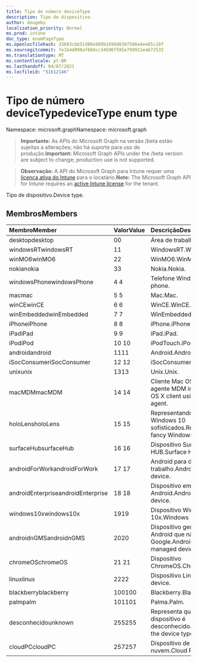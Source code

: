 ```yaml
---
title: Tipo de número deviceType
description: Tipo de dispositivo.
author: dougeby
localization_priority: Normal
ms.prod: intune
doc_type: enumPageType
ms.openlocfilehash: d3603cbb51d88e989b1699d036f586e4ee65c10f
ms.sourcegitcommit: fe1b4d098af604cc34596f595e799911ea672532
ms.translationtype: MT
ms.contentlocale: pt-BR
ms.lasthandoff: 04/07/2021
ms.locfileid: "51612146"
---
```

# <a name="devicetype-enum-type"></a><span data-ttu-id="f1f70-103">Tipo de número deviceType</span><span class="sxs-lookup"><span data-stu-id="f1f70-103">deviceType enum type</span></span>

<span data-ttu-id="f1f70-104">Namespace: microsoft.graph</span><span class="sxs-lookup"><span data-stu-id="f1f70-104">Namespace: microsoft.graph</span></span>

> <span data-ttu-id="f1f70-105">**Importante:** As APIs do Microsoft Graph na versão /beta estão sujeitas a alterações; não há suporte para uso de produção.</span><span class="sxs-lookup"><span data-stu-id="f1f70-105">**Important:** Microsoft Graph APIs under the /beta version are subject to change; production use is not supported.</span></span>

> <span data-ttu-id="f1f70-106">**Observação:** A API do Microsoft Graph para Intune requer uma [licença ativa do Intune](https://go.microsoft.com/fwlink/?linkid=839381) para o locatário.</span><span class="sxs-lookup"><span data-stu-id="f1f70-106">**Note:** The Microsoft Graph API for Intune requires an [active Intune license](https://go.microsoft.com/fwlink/?linkid=839381) for the tenant.</span></span>

<span data-ttu-id="f1f70-107">Tipo de dispositivo.</span><span class="sxs-lookup"><span data-stu-id="f1f70-107">Device type.</span></span>

## <a name="members"></a><span data-ttu-id="f1f70-108">Membros</span><span class="sxs-lookup"><span data-stu-id="f1f70-108">Members</span></span>
|<span data-ttu-id="f1f70-109">Membro</span><span class="sxs-lookup"><span data-stu-id="f1f70-109">Member</span></span>|<span data-ttu-id="f1f70-110">Valor</span><span class="sxs-lookup"><span data-stu-id="f1f70-110">Value</span></span>|<span data-ttu-id="f1f70-111">Descrição</span><span class="sxs-lookup"><span data-stu-id="f1f70-111">Description</span></span>|
|:---|:---|:---|
|<span data-ttu-id="f1f70-112">desktop</span><span class="sxs-lookup"><span data-stu-id="f1f70-112">desktop</span></span>|<span data-ttu-id="f1f70-113">0</span><span class="sxs-lookup"><span data-stu-id="f1f70-113">0</span></span>|<span data-ttu-id="f1f70-114">Área de trabalho.</span><span class="sxs-lookup"><span data-stu-id="f1f70-114">Desktop.</span></span>|
|<span data-ttu-id="f1f70-115">windowsRT</span><span class="sxs-lookup"><span data-stu-id="f1f70-115">windowsRT</span></span>|<span data-ttu-id="f1f70-116">1</span><span class="sxs-lookup"><span data-stu-id="f1f70-116">1</span></span>|<span data-ttu-id="f1f70-117">WindowsRT.</span><span class="sxs-lookup"><span data-stu-id="f1f70-117">WindowsRT.</span></span>|
|<span data-ttu-id="f1f70-118">winMO6</span><span class="sxs-lookup"><span data-stu-id="f1f70-118">winMO6</span></span>|<span data-ttu-id="f1f70-119">2</span><span class="sxs-lookup"><span data-stu-id="f1f70-119">2</span></span>|<span data-ttu-id="f1f70-120">WinMO6.</span><span class="sxs-lookup"><span data-stu-id="f1f70-120">WinMO6.</span></span>|
|<span data-ttu-id="f1f70-121">nokia</span><span class="sxs-lookup"><span data-stu-id="f1f70-121">nokia</span></span>|<span data-ttu-id="f1f70-122">3</span><span class="sxs-lookup"><span data-stu-id="f1f70-122">3</span></span>|<span data-ttu-id="f1f70-123">Nokia.</span><span class="sxs-lookup"><span data-stu-id="f1f70-123">Nokia.</span></span>|
|<span data-ttu-id="f1f70-124">windowsPhone</span><span class="sxs-lookup"><span data-stu-id="f1f70-124">windowsPhone</span></span>|<span data-ttu-id="f1f70-125">4 </span><span class="sxs-lookup"><span data-stu-id="f1f70-125">4</span></span>|<span data-ttu-id="f1f70-126">Telefone Windows.</span><span class="sxs-lookup"><span data-stu-id="f1f70-126">Windows phone.</span></span>|
|<span data-ttu-id="f1f70-127">mac</span><span class="sxs-lookup"><span data-stu-id="f1f70-127">mac</span></span>|<span data-ttu-id="f1f70-128">5 </span><span class="sxs-lookup"><span data-stu-id="f1f70-128">5</span></span>|<span data-ttu-id="f1f70-129">Mac.</span><span class="sxs-lookup"><span data-stu-id="f1f70-129">Mac.</span></span>|
|<span data-ttu-id="f1f70-130">winCE</span><span class="sxs-lookup"><span data-stu-id="f1f70-130">winCE</span></span>|<span data-ttu-id="f1f70-131">6 </span><span class="sxs-lookup"><span data-stu-id="f1f70-131">6</span></span>|<span data-ttu-id="f1f70-132">WinCE.</span><span class="sxs-lookup"><span data-stu-id="f1f70-132">WinCE.</span></span>|
|<span data-ttu-id="f1f70-133">winEmbedded</span><span class="sxs-lookup"><span data-stu-id="f1f70-133">winEmbedded</span></span>|<span data-ttu-id="f1f70-134">7 </span><span class="sxs-lookup"><span data-stu-id="f1f70-134">7</span></span>|<span data-ttu-id="f1f70-135">WinEmbedded.</span><span class="sxs-lookup"><span data-stu-id="f1f70-135">WinEmbedded.</span></span>|
|<span data-ttu-id="f1f70-136">iPhone</span><span class="sxs-lookup"><span data-stu-id="f1f70-136">iPhone</span></span>|<span data-ttu-id="f1f70-137">8 </span><span class="sxs-lookup"><span data-stu-id="f1f70-137">8</span></span>|<span data-ttu-id="f1f70-138">iPhone.</span><span class="sxs-lookup"><span data-stu-id="f1f70-138">iPhone.</span></span>|
|<span data-ttu-id="f1f70-139">iPad</span><span class="sxs-lookup"><span data-stu-id="f1f70-139">iPad</span></span>|<span data-ttu-id="f1f70-140">9 </span><span class="sxs-lookup"><span data-stu-id="f1f70-140">9</span></span>|<span data-ttu-id="f1f70-141">iPad.</span><span class="sxs-lookup"><span data-stu-id="f1f70-141">iPad.</span></span>|
|<span data-ttu-id="f1f70-142">iPod</span><span class="sxs-lookup"><span data-stu-id="f1f70-142">iPod</span></span>|<span data-ttu-id="f1f70-143">10 </span><span class="sxs-lookup"><span data-stu-id="f1f70-143">10</span></span>|<span data-ttu-id="f1f70-144">iPodTouch.</span><span class="sxs-lookup"><span data-stu-id="f1f70-144">iPodTouch.</span></span>|
|<span data-ttu-id="f1f70-145">android</span><span class="sxs-lookup"><span data-stu-id="f1f70-145">android</span></span>|<span data-ttu-id="f1f70-146">11</span><span class="sxs-lookup"><span data-stu-id="f1f70-146">11</span></span>|<span data-ttu-id="f1f70-147">Android.</span><span class="sxs-lookup"><span data-stu-id="f1f70-147">Android.</span></span>|
|<span data-ttu-id="f1f70-148">iSocConsumer</span><span class="sxs-lookup"><span data-stu-id="f1f70-148">iSocConsumer</span></span>|<span data-ttu-id="f1f70-149">12 </span><span class="sxs-lookup"><span data-stu-id="f1f70-149">12</span></span>|<span data-ttu-id="f1f70-150">iSocConsumer.</span><span class="sxs-lookup"><span data-stu-id="f1f70-150">iSocConsumer.</span></span>|
|<span data-ttu-id="f1f70-151">unix</span><span class="sxs-lookup"><span data-stu-id="f1f70-151">unix</span></span>|<span data-ttu-id="f1f70-152">13</span><span class="sxs-lookup"><span data-stu-id="f1f70-152">13</span></span>|<span data-ttu-id="f1f70-153">Unix.</span><span class="sxs-lookup"><span data-stu-id="f1f70-153">Unix.</span></span>|
|<span data-ttu-id="f1f70-154">macMDM</span><span class="sxs-lookup"><span data-stu-id="f1f70-154">macMDM</span></span>|<span data-ttu-id="f1f70-155">14 </span><span class="sxs-lookup"><span data-stu-id="f1f70-155">14</span></span>|<span data-ttu-id="f1f70-156">Cliente Mac OS X usando o agente MDM integrado.</span><span class="sxs-lookup"><span data-stu-id="f1f70-156">Mac OS X client using built in MDM agent.</span></span>|
|<span data-ttu-id="f1f70-157">holoLens</span><span class="sxs-lookup"><span data-stu-id="f1f70-157">holoLens</span></span>|<span data-ttu-id="f1f70-158">15 </span><span class="sxs-lookup"><span data-stu-id="f1f70-158">15</span></span>|<span data-ttu-id="f1f70-159">Representando os óculos do Windows 10 sofisticados.</span><span class="sxs-lookup"><span data-stu-id="f1f70-159">Representing the fancy Windows 10 goggles.</span></span>|
|<span data-ttu-id="f1f70-160">surfaceHub</span><span class="sxs-lookup"><span data-stu-id="f1f70-160">surfaceHub</span></span>|<span data-ttu-id="f1f70-161">16 </span><span class="sxs-lookup"><span data-stu-id="f1f70-161">16</span></span>|<span data-ttu-id="f1f70-162">Dispositivo Surface HUB.</span><span class="sxs-lookup"><span data-stu-id="f1f70-162">Surface HUB device.</span></span>|
|<span data-ttu-id="f1f70-163">androidForWork</span><span class="sxs-lookup"><span data-stu-id="f1f70-163">androidForWork</span></span>|<span data-ttu-id="f1f70-164">17 </span><span class="sxs-lookup"><span data-stu-id="f1f70-164">17</span></span>|<span data-ttu-id="f1f70-165">Android para dispositivo de trabalho.</span><span class="sxs-lookup"><span data-stu-id="f1f70-165">Android for work device.</span></span>|
|<span data-ttu-id="f1f70-166">androidEnterprise</span><span class="sxs-lookup"><span data-stu-id="f1f70-166">androidEnterprise</span></span>|<span data-ttu-id="f1f70-167">18 </span><span class="sxs-lookup"><span data-stu-id="f1f70-167">18</span></span>|<span data-ttu-id="f1f70-168">Dispositivo empresarial Android.</span><span class="sxs-lookup"><span data-stu-id="f1f70-168">Android enterprise device.</span></span>|
|<span data-ttu-id="f1f70-169">windows10x</span><span class="sxs-lookup"><span data-stu-id="f1f70-169">windows10x</span></span>|<span data-ttu-id="f1f70-170">19</span><span class="sxs-lookup"><span data-stu-id="f1f70-170">19</span></span>|<span data-ttu-id="f1f70-171">Dispositivo Windows 10x.</span><span class="sxs-lookup"><span data-stu-id="f1f70-171">Windows 10x device.</span></span>|
|<span data-ttu-id="f1f70-172">androidnGMS</span><span class="sxs-lookup"><span data-stu-id="f1f70-172">androidnGMS</span></span>|<span data-ttu-id="f1f70-173">20</span><span class="sxs-lookup"><span data-stu-id="f1f70-173">20</span></span>|<span data-ttu-id="f1f70-174">Dispositivo gerenciado do Android que não seja do Google.</span><span class="sxs-lookup"><span data-stu-id="f1f70-174">Android non Google managed device.</span></span>|
|<span data-ttu-id="f1f70-175">chromeOS</span><span class="sxs-lookup"><span data-stu-id="f1f70-175">chromeOS</span></span>|<span data-ttu-id="f1f70-176"> 21 </span><span class="sxs-lookup"><span data-stu-id="f1f70-176">21</span></span>|<span data-ttu-id="f1f70-177">Dispositivo ChromeOS.</span><span class="sxs-lookup"><span data-stu-id="f1f70-177">ChromeOS device.</span></span>|
|<span data-ttu-id="f1f70-178">linux</span><span class="sxs-lookup"><span data-stu-id="f1f70-178">linux</span></span>|<span data-ttu-id="f1f70-179">22</span><span class="sxs-lookup"><span data-stu-id="f1f70-179">22</span></span>|<span data-ttu-id="f1f70-180">Dispositivo Linux.</span><span class="sxs-lookup"><span data-stu-id="f1f70-180">Linux device.</span></span>|
|<span data-ttu-id="f1f70-181">blackberry</span><span class="sxs-lookup"><span data-stu-id="f1f70-181">blackberry</span></span>|<span data-ttu-id="f1f70-182">100</span><span class="sxs-lookup"><span data-stu-id="f1f70-182">100</span></span>|<span data-ttu-id="f1f70-183">Blackberry.</span><span class="sxs-lookup"><span data-stu-id="f1f70-183">Blackberry.</span></span>|
|<span data-ttu-id="f1f70-184">palm</span><span class="sxs-lookup"><span data-stu-id="f1f70-184">palm</span></span>|<span data-ttu-id="f1f70-185">101</span><span class="sxs-lookup"><span data-stu-id="f1f70-185">101</span></span>|<span data-ttu-id="f1f70-186">Palma.</span><span class="sxs-lookup"><span data-stu-id="f1f70-186">Palm.</span></span>|
|<span data-ttu-id="f1f70-187">desconhecido</span><span class="sxs-lookup"><span data-stu-id="f1f70-187">unknown</span></span>|<span data-ttu-id="f1f70-188">255</span><span class="sxs-lookup"><span data-stu-id="f1f70-188">255</span></span>|<span data-ttu-id="f1f70-189">Representa que o tipo de dispositivo é desconhecido.</span><span class="sxs-lookup"><span data-stu-id="f1f70-189">Represents that the device type is unknown.</span></span>|
|<span data-ttu-id="f1f70-190">cloudPC</span><span class="sxs-lookup"><span data-stu-id="f1f70-190">cloudPC</span></span>|<span data-ttu-id="f1f70-191">257</span><span class="sxs-lookup"><span data-stu-id="f1f70-191">257</span></span>|<span data-ttu-id="f1f70-192">Dispositivo de computador na nuvem.</span><span class="sxs-lookup"><span data-stu-id="f1f70-192">Cloud PC device.</span></span>|




